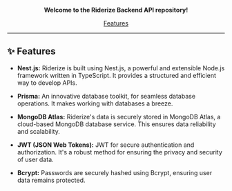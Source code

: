 
<p align="center">
  <strong>Welcome to the Riderize Backend API repository!</strong><br>
</p>

<p align="center">
  <a href="#features">Features</a>
</p>

---

<h2 id="features">✨ Features</h2>

- **Nest.js:** Riderize is built using Nest.js, a powerful and extensible Node.js framework written in TypeScript. It provides a structured and efficient way to develop APIs.

- **Prisma:** An innovative database toolkit, for seamless database operations. It makes working with databases a breeze.

- **MongoDB Atlas:** Riderize's data is securely stored in MongoDB Atlas, a cloud-based MongoDB database service. This ensures data reliability and scalability.

- **JWT (JSON Web Tokens):**  JWT for secure authentication and authorization. It's a robust method for ensuring the privacy and security of user data.

- **Bcrypt:** Passwords are securely hashed using Bcrypt, ensuring user data remains protected.


